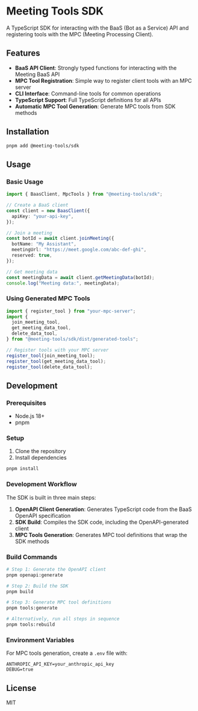 # Meeting Tools SDK

A TypeScript SDK for interacting with the BaaS (Bot as a Service) API and registering tools with the MPC (Meeting Processing Client).

## Features

- **BaaS API Client**: Strongly typed functions for interacting with the Meeting BaaS API
- **MPC Tool Registration**: Simple way to register client tools with an MPC server
- **CLI Interface**: Command-line tools for common operations
- **TypeScript Support**: Full TypeScript definitions for all APIs
- **Automatic MPC Tool Generation**: Generate MPC tools from SDK methods

## Installation

```bash
pnpm add @meeting-tools/sdk
```

## Usage

### Basic Usage

```typescript
import { BaasClient, MpcTools } from "@meeting-tools/sdk";

// Create a BaaS client
const client = new BaasClient({
  apiKey: "your-api-key",
});

// Join a meeting
const botId = await client.joinMeeting({
  botName: "My Assistant",
  meetingUrl: "https://meet.google.com/abc-def-ghi",
  reserved: true,
});

// Get meeting data
const meetingData = await client.getMeetingData(botId);
console.log("Meeting data:", meetingData);
```

### Using Generated MPC Tools

```typescript
import { register_tool } from "your-mpc-server";
import {
  join_meeting_tool,
  get_meeting_data_tool,
  delete_data_tool,
} from "@meeting-tools/sdk/dist/generated-tools";

// Register tools with your MPC server
register_tool(join_meeting_tool);
register_tool(get_meeting_data_tool);
register_tool(delete_data_tool);
```

## Development

### Prerequisites

- Node.js 18+
- pnpm

### Setup

1. Clone the repository
2. Install dependencies

```bash
pnpm install
```

### Development Workflow

The SDK is built in three main steps:

1. **OpenAPI Client Generation**: Generates TypeScript code from the BaaS OpenAPI specification
2. **SDK Build**: Compiles the SDK code, including the OpenAPI-generated client
3. **MPC Tools Generation**: Generates MPC tool definitions that wrap the SDK methods

### Build Commands

```bash
# Step 1: Generate the OpenAPI client
pnpm openapi:generate

# Step 2: Build the SDK
pnpm build

# Step 3: Generate MPC tool definitions
pnpm tools:generate

# Alternatively, run all steps in sequence
pnpm tools:rebuild
```

### Environment Variables

For MPC tools generation, create a `.env` file with:

```
ANTHROPIC_API_KEY=your_anthropic_api_key
DEBUG=true
```

## License

MIT
